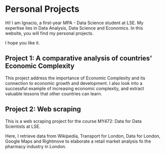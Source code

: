 # Personal Projects

Hi! I am Ignacio, a first-year MPA - Data Science student at LSE. My expertise lies in Data Analysis, Data Science and Economics. In this website, you will find my personal projects.

I hope you like it.


## Project 1: A comparative analysis of countries' Economic Complexity
This project address the importance of Economic Complexity and its connection to economic growth and development. I also look into a successful example of increasing economic complexity, and extract valuable lessons that other countries can learn.

## Project 2: Web scraping 
This is a web scraping project for the course MY472: Data for Data Scientists at LSE.

Here, I retrieve data from Wikipedia, Transport for London, Data for London, Google Maps and Rightmove to elaborate a retail market analysis fo the pharmacy industry in London.